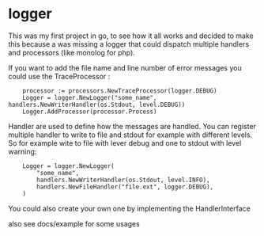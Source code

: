 # logger

This was my first project in go, to see how it all works and decided to make this because a was missing a logger that
could dispatch multiple handlers and processors (like monolog for php).


If you want to add the file name and line number of error messages you could use the TraceProcessor :

```
	processor := processors.NewTraceProcessor(logger.DEBUG)
	Logger = logger.NewLogger("some_name", handlers.NewWriterHandler(os.Stdout, level.DEBUG))
	Logger.AddProcessor(processor.Process)
```

Handler are used to define how the messages are handled. You can register multiple handler to write to file and stdout
for example with different levels. So for example wite to file with lever debug and one to stdout with level warning:

```
	Logger = logger.NewLogger(
		"some_name",
		handlers.NewWriterHandler(os.Stdout, level.INFO),
		handlers.NewFileHandler("file.ext", logger.DEBUG),
	)

```
You could also create your own one by implementing the HandlerInterface

also see docs/example for some usages